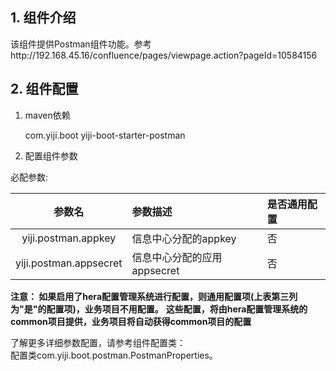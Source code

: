 ## 1. 组件介绍 ##
该组件提供Postman组件功能。参考http://192.168.45.16/confluence/pages/viewpage.action?pageId=10584156

## 2. 组件配置 ##
1) maven依赖

	<dependency>
    	<groupId>com.yiji.boot</groupId>
        <artifactId>yiji-boot-starter-postman</artifactId>
    </dependency>

2) 配置组件参数    

必配参数: 

|参数名|参数描述|是否通用配置|
|:---:|:------|:-----|
|yiji.postman.appkey|信息中心分配的appkey|否|
|yiji.postman.appsecret| 信息中心分配的应用appsecret|否|

**注意： 如果启用了hera配置管理系统进行配置，则通用配置项(上表第三列为"是"的配置项)，业务项目不用配置。**
**这些配置，将由hera配置管理系统的common项目提供，业务项目将自动获得common项目的配置**

了解更多详细参数配置，请参考组件配置类：    
配置类com.yiji.boot.postman.PostmanProperties。